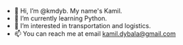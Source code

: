 - 👋 Hi, I’m @kmdyb. My name's Kamil.
- 🌱 I’m currently learning Python.
- 💞️ I’m interested in transportation and logistics.
- 📫 You can reach me at email kamil.dybala@gmail.com

<!---
kmdyb/kmdyb is a ✨ special ✨ repository because its `README.md` (this file) appears on your GitHub profile.
You can click the Preview link to take a look at your changes.
--->

